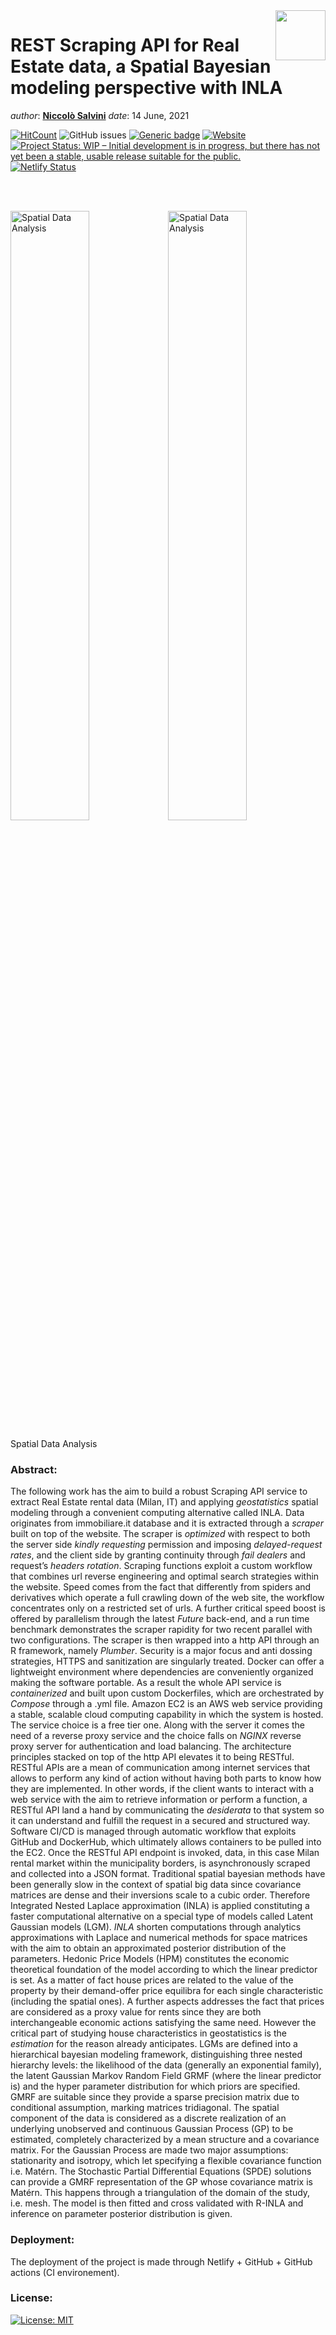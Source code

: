
<!-- README.md is generated from README.Rmd. Please edit that file - rmarkdown::render('README.Rmd', output_format = 'github_document', output_file = 'README.md') -->

<img src="images/logo/logo.png" align="right" height="80"/>

# REST Scraping API for Real Estate data, a Spatial Bayesian modeling perspective with INLA

*author*: [**Niccolò Salvini**](https://niccolosalvini.netlify.app/)
*date*: 14 June, 2021

[![HitCount](http://hits.dwyl.com/NiccoloSalvini/NiccoloSalvini%20/%20Thesis.svg)](http://hits.dwyl.com/NiccoloSalvini/NiccoloSalvini%20/%20Thesis)
<img src="https://img.shields.io/github/issues-raw/NiccoloSalvini/thesis" alt="GitHub issues"/>
[![Generic
badge](https://img.shields.io/badge/Github%20Pages%20Deploy-PASSING-%3CCOLOR%3E.svg)](https://shields.io/)
[![Website](https://img.shields.io/website-up-down-green-red/https/naereen.github.io.svg)](https://niccolosalvini.github.io/Thesis/)
<a href="https://www.repostatus.org/#wip"><img src="https://www.repostatus.org/badges/latest/wip.svg" alt="Project Status: WIP – Initial development is in progress, but there has not yet been a stable, usable release suitable for the public."/>
</a> [![Netlify
Status](https://api.netlify.com/api/v1/badges/6d5dad0e-716a-4995-ac8f-bcbf35a4bfe6/deploy-status)](https://app.netlify.com/sites/nsmasterthesis/deploys)

<br> <br>

<div class="figure">

<img src="images/logo/spatial_logo.png" alt="Spatial Data Analysis" width="50%" /><img src="images/spatial_visualization.gif" alt="Spatial Data Analysis" width="50%" />
<p class="caption">
Spatial Data Analysis
</p>

</div>

### Abstract:

The following work has the aim to build a robust Scraping API service to
extract Real Estate rental data (Milan, IT) and applying *geostatistics*
spatial modeling through a convenient computing alternative called INLA.
Data originates from immobiliare.it database and it is extracted through
a *scraper* built on top of the website. The scraper is *optimized* with
respect to both the server side *kindly requesting* permission and
imposing *delayed-request rates*, and the client side by granting
continuity through *fail dealers* and request’s *headers rotation*.
Scraping functions exploit a custom workflow that combines url reverse
engineering and optimal search strategies within the website. Speed
comes from the fact that differently from spiders and derivatives which
operate a full crawling down of the web site, the workflow concentrates
only on a restricted set of urls. A further critical speed boost is
offered by parallelism through the latest *Future* back-end, and a run
time benchmark demonstrates the scraper rapidity for two recent parallel
with two configurations. The scraper is then wrapped into a http API
through an R framework, namely *Plumber*. Security is a major focus and
anti dossing strategies, HTTPS and sanitization are singularly treated.
Docker can offer a lightweight environment where dependencies are
conveniently organized making the software portable. As a result the
whole API service is *containerized* and built upon custom Dockerfiles,
which are orchestrated by *Compose* through a .yml file. Amazon EC2 is
an AWS web service providing a stable, scalable cloud computing
capability in which the system is hosted. The service choice is a free
tier one. Along with the server it comes the need of a reverse proxy
service and the choice falls on *NGINX* reverse proxy server for
authentication and load balancing. The architecture principles stacked
on top of the http API elevates it to being RESTful. RESTful APIs are a
mean of communication among internet services that allows to perform any
kind of action without having both parts to know how they are
implemented. In other words, if the client wants to interact with a web
service with the aim to retrieve information or perform a function, a
RESTful API land a hand by communicating the *desiderata* to that system
so it can understand and fulfill the request in a secured and structured
way. Software CI/CD is managed through automatic workflow that exploits
GitHub and DockerHub, which ultimately allows containers to be pulled
into the EC2. Once the RESTful API endpoint is invoked, data, in this
case Milan rental market within the municipality borders, is
asynchronously scraped and collected into a JSON format. Traditional
spatial bayesian methods have been generally slow in the context of
spatial big data since covariance matrices are dense and their
inversions scale to a cubic order. Therefore Integrated Nested Laplace
approximation (INLA) is applied constituting a faster computational
alternative on a special type of models called Latent Gaussian models
(LGM). *INLA* shorten computations through analytics approximations with
Laplace and numerical methods for space matrices with the aim to obtain
an approximated posterior distribution of the parameters. Hedonic Price
Models (HPM) constitutes the economic theoretical foundation of the
model according to which the linear predictor is set. As a matter of
fact house prices are related to the value of the property by their
demand-offer price equilibra for each single characteristic (including
the spatial ones). A further aspects addresses the fact that prices are
considered as a proxy value for rents since they are both
interchangeable economic actions satisfying the same need. However the
critical part of studying house characteristics in geostatistics is the
*estimation* for the reason already anticipates. LGMs are defined into a
hierarchical bayesian modeling framework, distinguishing three nested
hierarchy levels: the likelihood of the data (generally an exponential
family), the latent Gaussian Markov Random Field GRMF (where the linear
predictor is) and the hyper parameter distribution for which priors are
specified. GMRF are suitable since they provide a sparse precision
matrix due to conditional assumption, marking matrices tridiagonal. The
spatial component of the data is considered as a discrete realization of
an underlying unobserved and continuous Gaussian Process (GP) to be
estimated, completely characterized by a mean structure and a covariance
matrix. For the Gaussian Process are made two major assumptions:
stationarity and isotropy, which let specifying a flexible covariance
function i.e. Matérn. The Stochastic Partial Differential Equations
(SPDE) solutions can provide a GMRF representation of the GP whose
covariance matrix is Matérn. This happens through a triangulation of the
domain of the study, i.e. mesh. The model is then fitted and cross
validated with R-INLA and inference on parameter posterior distribution
is given.

### Deployment:

The deployment of the project is made through Netlify + GitHub + GitHub
actions (CI environement).

### License:

[![License:
MIT](https://img.shields.io/badge/License-MIT-yellow.svg)](https://opensource.org/licenses/MIT)
